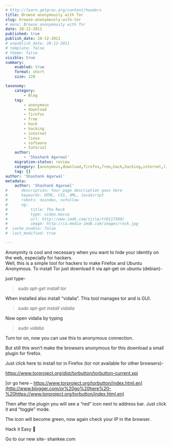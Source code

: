 ```yaml
---
# http://learn.getgrav.org/content/headers
title: Browse anonymously with Tor
slug: browse-anonymously-with-tor
# menu: Browse anonymously with Tor
date: 28-12-2011
published: true
publish_date: 28-12-2011
# unpublish_date: 28-12-2011
# template: false
# theme: false
visible: true
summary:
    enabled: true
    format: short
    size: 128

taxonomy:
    category:
        - Blog
    tag:
        - anonymous
        - download
        - firefox
        - free
        - hack
        - hacking
        - internet
        - linux
        - software
        - tutorial
    author:
        - 'Shashank Agarwal'
    migration-status: review
    category: [anonymous,download,firefox,free,hack,hacking,internet,linux,software,tutorial]
    tag: []
author: 'Shashank Agarwal'
metadata:
    author: 'Shashank Agarwal'
#      description: Your page description goes here
#      keywords: HTML, CSS, XML, JavaScript
#      robots: noindex, nofollow
#      og:
#          title: The Rock
#          type: video.movie
#          url: http://www.imdb.com/title/tt0117500/
#          image: http://ia.media-imdb.com/images/rock.jpg
#  cache_enable: false
#  last_modified: true

---
```


Anonymity is cool and necessary when you want to hide your identity on the web, especially for hackers.  
Well, this is a simple tool for hackers to make Firefox and Ubuntu Anonymous. To install Tor just download it via apt-get on ubuntu (debian)-

just type-

> *sudo apt-get install tor*

When installed also install “vidalia”. This tool manages tor and is GUI.

> *sudo apt-get install vidalia*

Now open vidalia by typing

> *sudo vidalia*

Turn tor on, now you can use this to anonymous connection.

But still this won’t make the browsers anonymous for this download a small plugin for firefox.

Just click here to install tor in Firefox (tor not available for other browsers)-

<https://www.torproject.org/dist/torbutton/torbutton-current.xpi>

[or go here – https://www.torproject.org/torbutton/index.html.en](http://www.blogger.com/or%20go%20here%20-%20https://www.torproject.org/torbutton/index.html.en)

Then after the plugin you will see a “red” icon next to address bar. Just click it and “toggle” mode.

The icon will become green, now again check your IP in the browser.

Hack it Easy 🙂



Go to our new site- shankee.com
